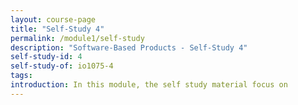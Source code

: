 ```yaml
---
layout: course-page
title: "Self-Study 4"
permalink: /module1/self-study
description: "Software-Based Products - Self-Study 4"
self-study-id: 4
self-study-of: io1075-4
tags:
introduction: In this module, the self study material focus on
---
```

